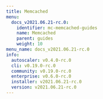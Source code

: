 ```yaml
---
title: Memcached
menu:
  docs_v2021.06.21-rc.0:
    identifier: mc-memcached-guides
    name: Memcached
    parent: guides
    weight: 10
menu_name: docs_v2021.06.21-rc.0
info:
  autoscaler: v0.4.0-rc.0
  cli: v0.19.0-rc.0
  community: v0.19.0-rc.0
  enterprise: v0.6.0-rc.0
  installer: v2021.06.21-rc.0
  version: v2021.06.21-rc.0
---
```


